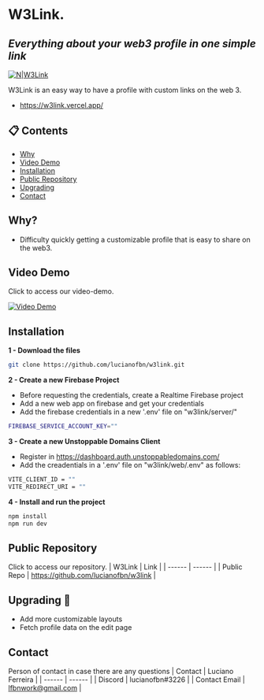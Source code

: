 # W**3**Link.
## _Everything about your web3 profile in one simple link_

[![N|W3Link](https://imgur.com/f67YEcC.png)](https://w3link.vercel.app)

W3Link is an easy way to have a profile with custom links on the web 3.

- https://w3link.vercel.app/

## 📋 Contents
- [Why](#why)
- [Video Demo](#video-demo)
- [Installation](#installation)
- [Public Repository](#public-repository)
- [Upgrading](#upgrading)
- [Contact](#contact)

## Why?

- Difficulty quickly getting a customizable profile that is easy to share on the web3. 

## Video Demo

Click to access our video-demo.

[![Video Demo](http://img.youtube.com/vi/FcoUvu0mGog/0.jpg)](https://www.youtube.com/watch?v=FcoUvu0mGog)

## Installation

**1 - Download the files**
```sh
git clone https://github.com/lucianofbn/w3link.git
```

**2 - Create a new Firebase Project**
- Before requesting the credentials, create a Realtime Firebase project
- Add a new web app on firebase and get your credentials
- Add the firebase credentials in a new '.env' file on "w3link/server/"  
 ```sh
FIREBASE_SERVICE_ACCOUNT_KEY=""
```
**3 - Create a new Unstoppable Domains Client**
- Register in https://dashboard.auth.unstoppabledomains.com/
- Add the creadentials in a '.env' file on "w3link/web/.env" as follows:
 ```sh
VITE_CLIENT_ID = ""  
VITE_REDIRECT_URI = "" 
```

**4 - Install and run the project**
 ```sh
npm install
npm run dev
```

## Public Repository
Click to access our repository.
| W3Link | Link |
| ------ | ------ |
| Public Repo | https://github.com/lucianofbn/w3link |

## Upgrading 🚀
- Add more customizable layouts
- Fetch profile data on the edit page

## Contact 
Person of contact in case there are any questions 
| Contact | Luciano Ferreira |
| ------ | ------ |
| Discord | lucianofbn#3226 |
| Contact Email | lfbnwork@gmail.com |

